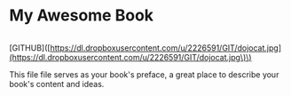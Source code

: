 # My Awesome Book

```

```

\[GITHUB\]\([https://dl.dropboxusercontent.com/u/2226591/GIT/dojocat.jpg](https://dl.dropboxusercontent.com/u/2226591/GIT/dojocat.jpg\)\)

This file file serves as your book's preface, a great place to describe your book's content and ideas.

